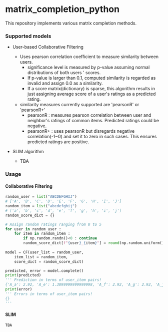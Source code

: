 # matrix_completion_python
This repository implements various matrix completion methods.

### Supported models

 - User-based Collaborative Filtering
   - Uses pearson correlation coefficient to measure similarity between users.
     - significance level is measured by p-value assuming normal distributions of both users ' scores.
     - If p-value is larger than 0.1, computed similarity is regarded as invalid and assign 0.0 as a similarity.
     - If a score matrix(dictionary) is sparse, this algorithm results in just assigning average score of a user's ratings as a predicted rating. 
   - similarity measures currently supported are 'pearsonR' or 'pearsonR+'
     - pearsonR : measures pearson correlation between user and neighbor's ratings of common items. Predicted ratings could be negative.
     - pearsonR+ : uses pearsonR but disregards negative correlation(-1~0) and set it to zero in such cases. This ensures predicted ratings are positive.

  - SLIM algorithm
    - TBA

### Usage

#### Collaborative Filtering

```python
random_user = list("ABCDEFGHIJ")
# ['A', 'B', 'C', 'D', 'E', 'F', 'G', 'H', 'I', 'J']
random_item = list("abcdefghij")
# ['a', 'b', 'c', 'd', 'e', 'f', 'g', 'h', 'i', 'j']
random_score_dict = {}

# Assign random ratings ranging from 0 to 5
for user in random_user :
	for item in random_item :
		if np.random.randn()<0 : continue
		random_score_dict[f"{user}_{item}"] = round(np.random.uniform()*5,2)
		
model = CF(user_list = random_user, 
	item_list = random_item, 
	score_dict = random_score_dict)

predicted, error = model.complete()
print(predicted)
''' Prediction in terms of user_item pairs!
{'A_a': 2.92, 'A_e': 1.3099999999999998, 'A_f': 2.92, 'A_g': 2.92, 'A_j': 2.92, 'B_a': 2.2616666666666667, 'B_b': -2.208333333333333, 'B_c': 2.2616666666666667, 'B_e': 0.6516666666666666, 'C_a': 3.524, 'C_c': -0.8360000000000003, 'C_f': -0.7060000000000004, 'C_g': 0.5640000000000001, 'C_j': 3.294, 'D_a': 2.4539999999999997, 'D_b': 2.4539999999999997, 'D_f': 2.4539999999999997, 'D_i': 2.4539999999999997, 'D_j': 2.4539999999999997, 'E_b': 3.686666666666667, 'E_c': 3.686666666666667, 'E_d': 3.686666666666667, 'E_e': 3.686666666666667, 'E_f': 3.686666666666667, 'E_g': 3.686666666666667, 'E_h': 3.686666666666667, 'F_c': 1.7625, 'F_g': 1.7625, 'G_b': 2.65, 'G_d': 2.65, 'G_i': 2.65, 'G_j': 2.65, 'H_a': 2.38, 'H_b': 2.38, 'H_c': 2.38, 'H_e': 2.38, 'H_g': 2.38, 'H_i': 2.38, 'I_a': 3.0933333333333337, 'I_b': 3.0933333333333337, 'I_d': 3.0933333333333337, 'I_i': 3.0933333333333337, 'J_b': 1.875, 'J_d': 1.875, 'J_e': 1.875, 'J_g': 1.875, 'J_i': 1.875, 'J_j': 1.875}'''
print(error)
''' Errors in terms of user_item pairs!
{}
'''
```

#### SLIM

```
TBA
```